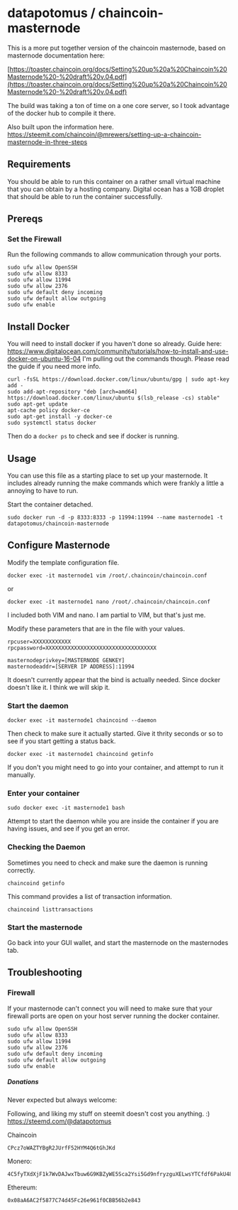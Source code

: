 
# datapotomus / chaincoin-masternode

This is a more put together version of the chaincoin masternode, based on masternode documentation here:

[https://toaster.chaincoin.org/docs/Setting%20up%20a%20Chaincoin%20Masternode%20-%20draft%20v.04.pdf](https://toaster.chaincoin.org/docs/Setting%20up%20a%20Chaincoin%20Masternode%20-%20draft%20v.04.pdf)
 
The build was taking a ton of time on a one core server, so I took advantage of the docker hub to compile it there.

Also built upon the information here. https://steemit.com/chaincoin/@mrewers/setting-up-a-chaincoin-masternode-in-three-steps

## Requirements
You should be able to run this container on a rather small virtual machine that you can obtain by a hosting company. 
Digital ocean has a 1GB droplet that should be able to run the container successfully.


## Prereqs
### Set the Firewall

Run the following commands to allow communication through your ports.

```
sudo ufw allow OpenSSH
sudo ufw allow 8333
sudo ufw allow 11994
sudo ufw allow 2376
sudo ufw default deny incoming
sudo ufw default allow outgoing
sudo ufw enable
```


## Install Docker

You will need to install docker if you haven't done so already.
Guide here: https://www.digitalocean.com/community/tutorials/how-to-install-and-use-docker-on-ubuntu-16-04
I'm pulling out the commands though. Please read the guide if you need more info.

```
curl -fsSL https://download.docker.com/linux/ubuntu/gpg | sudo apt-key add -
sudo add-apt-repository "deb [arch=amd64] https://download.docker.com/linux/ubuntu $(lsb_release -cs) stable"
sudo apt-get update
apt-cache policy docker-ce
sudo apt-get install -y docker-ce
sudo systemctl status docker
```
Then do a `docker ps` to check and see if docker is running.


## Usage
You can use this file as a starting place to set up your masternode. It includes already running the make commands which were frankly a little a annoying to have to run. 

Start the container detached.


`sudo docker run -d -p 8333:8333 -p 11994:11994 --name masternode1 -t datapotomus/chaincoin-masternode`

## Configure Masternode

Modify the template configuration file.

`docker exec -it masternode1 vim /root/.chaincoin/chaincoin.conf`

or

`docker exec -it masternode1 nano /root/.chaincoin/chaincoin.conf`


I included both VIM and nano.  I am partial to VIM, but that's just me.

Modify these parameters that are in the file with your values.

```
rpcuser=XXXXXXXXXXXX
rpcpassword=XXXXXXXXXXXXXXXXXXXXXXXXXXXXXXXXXXX

masternodeprivkey=[MASTERNODE GENKEY]
masternodeaddr=[SERVER IP ADDRESS]:11994

```
It doesn't currently appear that the bind is actually needed. Since docker doesn't like it. I think we will skip it.


### Start the daemon

```
docker exec -it masternode1 chaincoind --daemon
```

Then check to make sure it actually started. Give it thrity seconds or so to see if you start getting a status back.
```
docker exec -it masternode1 chaincoind getinfo
```

If you don't you might need to go into your container, and attempt to run it manually.

### Enter your container
`sudo docker exec -it masternode1 bash`

Attempt to start the daemon while you are inside the container if you are having issues, and see if you get an error.

### Checking the Daemon

Sometimes you need to check and make sure the daemon is running correctly.

`chaincoind getinfo`

This command provides a list of transaction information.

`chaincoind listtransactions`

### Start the masternode
Go back into your GUI wallet, and start the masternode on the masternodes tab.



## Troubleshooting

### Firewall
If your masternode can't connect you will need to make sure that your firewall ports are open on your host server running the docker container.
```
sudo ufw allow OpenSSH
sudo ufw allow 8333
sudo ufw allow 11994
sudo ufw allow 2376
sudo ufw default deny incoming
sudo ufw default allow outgoing
sudo ufw enable
```

##### Donations
Never expected but always welcome:

Following, and liking my stuff on steemit doesn't cost you anything. :)
https://steemd.com/@datapotomus


Chaincoin
```
CPcz7oWAZTYBgR2JUrfF52HYM4Q6tGhJKd
```
Monero:

```
4C5fyTXdXjF1k7WvDAJwxTbuw6G9KBZyWE5Sca2Ysi5Gd9nfryzguXELwsYTCfdf6PakU48whQaQ3f8M9T33JN6a5VSJk1FTXcRJHkCEZa
```
Ethereum:

```
0x08aA6AC2f5877C74d45Fc26e961f0CBB56b2e843
```
